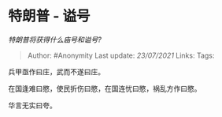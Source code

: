 # 特朗普 - 谥号
*特朗普将获得什么庙号和谥号?*

> Author: #Anonymity
> Last update: *23/07/2021*
> Links:
> Tags:

兵甲亟作曰庄，武而不遂曰庄。

在国逢难曰愍，使民折伤曰愍，在国连忧曰愍，祸乱方作曰愍。

华言无实曰夸。


